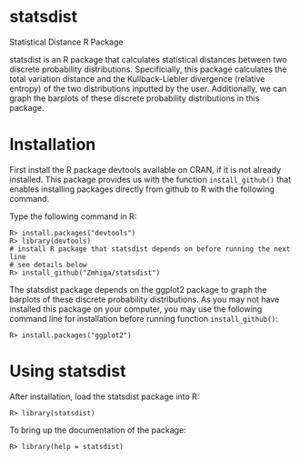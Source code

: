 # statsdist
Statistical Distance R Package

statsdist is an R package that calculates statistical distances between two discrete probability distributions.  Specificially, this package calculates the total variation distance and the Kullback-Liebler divergence (relative entropy) of the two distributions inputted by the user.  Additionally, we can graph the barplots of these discrete probability distributions in this package.

# Installation
First install the R package devtools available on CRAN, if it is not already installed.  This package provides us with the function ```install_github()``` that enables installing packages directly from github to R with the following command.

Type the following command in R:
```
R> install.packages("devtools")
R> library(devtools)
# install R package that statsdist depends on before running the next line 
# see details below
R> install_github("Zmhiga/statsdist")
```

The statsdist package depends on the ggplot2 package to graph the barplots of these discrete probability distributions.  As you may not have installed this package on your computer, you may use the following command line for installation before running function ```install_github()```:
```
R> install.packages("ggplot2")
```

# Using statsdist
After installation, load the statsdist package into R:
```
R> library(statsdist)
```
To bring up the documentation of the package:
```
R> library(help = statsdist)
```
